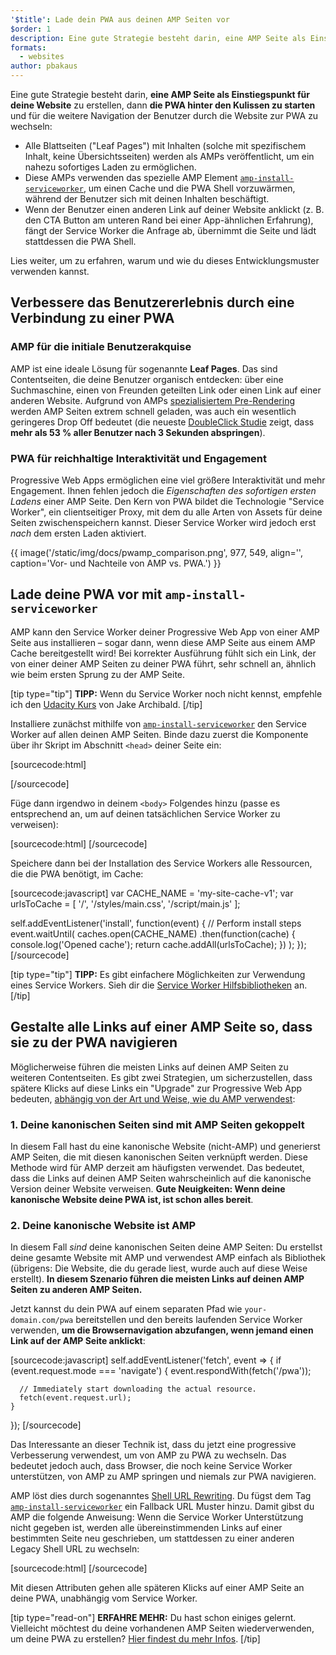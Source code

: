 ```yaml
---
'$title': Lade dein PWA aus deinen AMP Seiten vor
$order: 1
description: Eine gute Strategie besteht darin, eine AMP Seite als Einstiegspunkt für deine Website zu erstellen, dann die PWA hinter den Kulissen …
formats:
  - websites
author: pbakaus
---
```


Eine gute Strategie besteht darin, **eine AMP Seite als Einstiegspunkt für deine Website** zu erstellen, dann **die PWA hinter den Kulissen zu starten** und für die weitere Navigation der Benutzer durch die Website zur PWA zu wechseln:

- Alle Blattseiten ("Leaf Pages") mit Inhalten (solche mit spezifischem Inhalt, keine Übersichtsseiten) werden als AMPs veröffentlicht, um ein nahezu sofortiges Laden zu ermöglichen.
- Diese AMPs verwenden das spezielle AMP Element [`amp-install-serviceworker`](../../../documentation/components/reference/amp-install-serviceworker.md), um einen Cache und die PWA Shell vorzuwärmen, während der Benutzer sich mit deinen Inhalten beschäftigt.
- Wenn der Benutzer einen anderen Link auf deiner Website anklickt (z. B. den CTA Button am unteren Rand bei einer App-ähnlichen Erfahrung), fängt der Service Worker die Anfrage ab, übernimmt die Seite und lädt stattdessen die PWA Shell.

Lies weiter, um zu erfahren, warum und wie du dieses Entwicklungsmuster verwenden kannst.

## Verbessere das Benutzererlebnis durch eine Verbindung zu einer PWA

### AMP für die initiale Benutzerakquise

AMP ist eine ideale Lösung für sogenannte **Leaf Pages**. Das sind Contentseiten, die deine Benutzer organisch entdecken: über eine Suchmaschine, einen von Freunden geteilten Link oder einen Link auf einer anderen Website. Aufgrund von AMPs [spezialisiertem Pre-Rendering](../../../about/how-amp-works.html) werden AMP Seiten extrem schnell geladen, was auch ein wesentlich geringeres Drop Off bedeutet (die neueste [DoubleClick Studie](https://www.doubleclickbygoogle.com/articles/mobile-speed-matters/) zeigt, dass **mehr als 53 % aller Benutzer nach 3 Sekunden abspringen**).

### PWA für reichhaltige Interaktivität und Engagement

Progressive Web Apps ermöglichen eine viel größere Interaktivität und mehr Engagement. Ihnen fehlen jedoch die _Eigenschaften des sofortigen ersten Ladens_ einer AMP Seite. Den Kern von PWA bildet die Technologie "Service Worker", ein clientseitiger Proxy, mit dem du alle Arten von Assets für deine Seiten zwischenspeichern kannst. Dieser Service Worker wird jedoch erst _nach_ dem ersten Laden aktiviert.

{{ image('/static/img/docs/pwamp_comparison.png', 977, 549, align='', caption='Vor- und Nachteile von AMP vs. PWA.') }}

## Lade deine PWA vor mit `amp-install-serviceworker`

AMP kann den Service Worker deiner Progressive Web App von einer AMP Seite aus installieren – sogar dann, wenn diese AMP Seite aus einem AMP Cache bereitgestellt wird! Bei korrekter Ausführung fühlt sich ein Link, der von einer deiner AMP Seiten zu deiner PWA führt, sehr schnell an, ähnlich wie beim ersten Sprung zu der AMP Seite.

[tip type="tip"] **TIPP:** Wenn du Service Worker noch nicht kennst, empfehle ich den [Udacity Kurs](https://www.udacity.com/course/offline-web-applications--ud899) von Jake Archibald. [/tip]

Installiere zunächst mithilfe von [`amp-install-serviceworker`](../../../documentation/components/reference/amp-install-serviceworker.md) den Service Worker auf allen deinen AMP Seiten. Binde dazu zuerst die Komponente über ihr Skript im Abschnitt `<head>` deiner Seite ein:

[sourcecode:html]

<script async custom-element="amp-install-serviceworker"
  src="https://cdn.ampproject.org/v0/amp-install-serviceworker-0.1.js"></script>

[/sourcecode]

Füge dann irgendwo in deinem `<body>` Folgendes hinzu (passe es entsprechend an, um auf deinen tatsächlichen Service Worker zu verweisen):

[sourcecode:html]
<amp-install-serviceworker
      src="https://www.your-domain.com/serviceworker.js"
      layout="nodisplay">
</amp-install-serviceworker>
[/sourcecode]

Speichere dann bei der Installation des Service Workers alle Ressourcen, die die PWA benötigt, im Cache:

[sourcecode:javascript]
var CACHE_NAME = 'my-site-cache-v1';
var urlsToCache = [
'/',
'/styles/main.css',
'/script/main.js'
];

self.addEventListener('install', function(event) {
// Perform install steps
event.waitUntil(
caches.open(CACHE_NAME)
.then(function(cache) {
console.log('Opened cache');
return cache.addAll(urlsToCache);
})
);
});
[/sourcecode]

[tip type="tip"] **TIPP:** Es gibt einfachere Möglichkeiten zur Verwendung eines Service Workers. Sieh dir die [Service Worker Hilfsbibliotheken](https://github.com/GoogleChrome/sw-helpers) an. [/tip]

## Gestalte alle Links auf einer AMP Seite so, dass sie zu der PWA navigieren

Möglicherweise führen die meisten Links auf deinen AMP Seiten zu weiteren Contentseiten. Es gibt zwei Strategien, um sicherzustellen, dass spätere Klicks auf diese Links ein "Upgrade" zur Progressive Web App bedeuten, [abhängig von der Art und Weise, wie du AMP verwendest](../../../documentation/guides-and-tutorials/optimize-measure/discovery.md):

### 1. Deine kanonischen Seiten sind mit AMP Seiten gekoppelt

In diesem Fall hast du eine kanonische Website (nicht-AMP) und generierst AMP Seiten, die mit diesen kanonischen Seiten verknüpft werden. Diese Methode wird für AMP derzeit am häufigsten verwendet. Das bedeutet, dass die Links auf deinen AMP Seiten wahrscheinlich auf die kanonische Version deiner Website verweisen. **Gute Neuigkeiten: Wenn deine kanonische Website deine PWA ist, ist schon alles bereit**.

### 2. Deine kanonische Website ist AMP

In diesem Fall _sind_ deine kanonischen Seiten deine AMP Seiten: Du erstellst deine gesamte Website mit AMP und verwendest AMP einfach als Bibliothek (übrigens: Die Website, die du gerade liest, wurde auch auf diese Weise erstellt). **In diesem Szenario führen die meisten Links auf deinen AMP Seiten zu anderen AMP Seiten.**

Jetzt kannst du dein PWA auf einem separaten Pfad wie `your-domain.com/pwa` bereitstellen und den bereits laufenden Service Worker verwenden, **um die Browsernavigation abzufangen, wenn jemand einen Link auf der AMP Seite anklickt**:

[sourcecode:javascript]
self.addEventListener('fetch', event => {
if (event.request.mode === 'navigate') {
event.respondWith(fetch('/pwa'));

      // Immediately start downloading the actual resource.
      fetch(event.request.url);
    }

});
[/sourcecode]

Das Interessante an dieser Technik ist, dass du jetzt eine progressive Verbesserung verwendest, um von AMP zu PWA zu wechseln. Das bedeutet jedoch auch, dass Browser, die noch keine Service Worker unterstützen, von AMP zu AMP springen und niemals zur PWA navigieren.

AMP löst dies durch sogenanntes [Shell URL Rewriting](../../../documentation/components/reference/amp-install-serviceworker.md#shell-url-rewrite). Du fügst dem Tag [`amp-install-serviceworker`](../../../documentation/components/reference/amp-install-serviceworker.md) ein Fallback URL Muster hinzu. Damit gibst du AMP die folgende Anweisung: Wenn die Service Worker Unterstützung nicht gegeben ist, werden alle übereinstimmenden Links auf einer bestimmten Seite neu geschrieben, um stattdessen zu einer anderen Legacy Shell URL zu wechseln:

[sourcecode:html]
<amp-install-serviceworker
      src="https://www.your-domain.com/serviceworker.js"
      layout="nodisplay"
      data-no-service-worker-fallback-url-match=".*"
      data-no-service-worker-fallback-shell-url="https://www.your-domain.com/pwa">
</amp-install-serviceworker>
[/sourcecode]

Mit diesen Attributen gehen alle späteren Klicks auf einer AMP Seite an deine PWA, unabhängig vom Service Worker.

[tip type="read-on"] **ERFAHRE MEHR:** Du hast schon einiges gelernt. Vielleicht möchtest du deine vorhandenen AMP Seiten wiederverwenden, um deine PWA zu erstellen? [Hier findest du mehr Infos](amp-in-pwa.md). [/tip]
